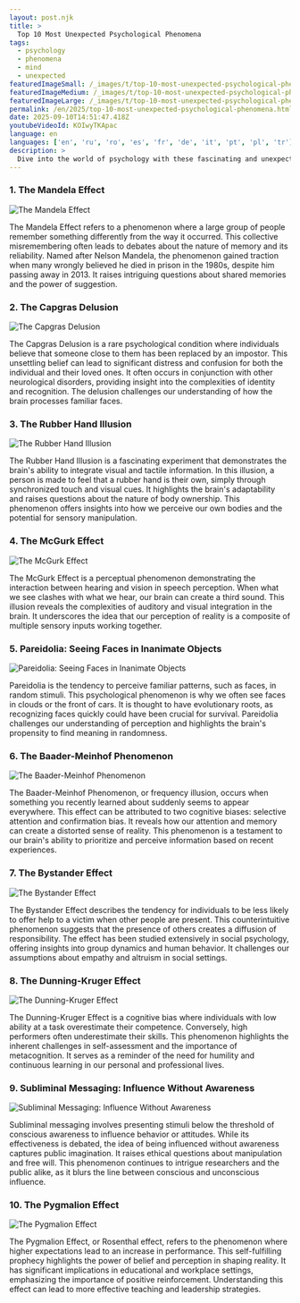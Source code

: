 ```yaml
---
layout: post.njk
title: >
  Top 10 Most Unexpected Psychological Phenomena
tags:
  - psychology
  - phenomena
  - mind
  - unexpected
featuredImageSmall: /_images/t/top-10-most-unexpected-psychological-phenomena-cover-en-small.webp
featuredImageMedium: /_images/t/top-10-most-unexpected-psychological-phenomena-cover-en-medium.webp
featuredImageLarge: /_images/t/top-10-most-unexpected-psychological-phenomena-cover-en-large.webp
permalink: /en/2025/top-10-most-unexpected-psychological-phenomena.html
date: 2025-09-10T14:51:47.418Z
youtubeVideoId: KOIwyTKApac
language: en
languages: ['en', 'ru', 'ro', 'es', 'fr', 'de', 'it', 'pt', 'pl', 'tr']
description: >
  Dive into the world of psychology with these fascinating and unexpected phenomena that challenge our understanding of the human mind.
---
```


### 1. The Mandela Effect

![The Mandela Effect](/_images/6/6e7bdfe110d000203d003114da1682f3-medium.webp)

The Mandela Effect refers to a phenomenon where a large group of people remember something differently from the way it occurred. This collective misremembering often leads to debates about the nature of memory and its reliability. Named after Nelson Mandela, the phenomenon gained traction when many wrongly believed he died in prison in the 1980s, despite him passing away in 2013. It raises intriguing questions about shared memories and the power of suggestion.

### 2. The Capgras Delusion

![The Capgras Delusion](/_images/b/bd4e6bbc30a92b86b69ef0fdef7db645-medium.webp)

The Capgras Delusion is a rare psychological condition where individuals believe that someone close to them has been replaced by an impostor. This unsettling belief can lead to significant distress and confusion for both the individual and their loved ones. It often occurs in conjunction with other neurological disorders, providing insight into the complexities of identity and recognition. The delusion challenges our understanding of how the brain processes familiar faces.

### 3. The Rubber Hand Illusion

![The Rubber Hand Illusion](/_images/e/e3458bf7f395a0949bc8ade3df96e22c-medium.webp)

The Rubber Hand Illusion is a fascinating experiment that demonstrates the brain's ability to integrate visual and tactile information. In this illusion, a person is made to feel that a rubber hand is their own, simply through synchronized touch and visual cues. It highlights the brain's adaptability and raises questions about the nature of body ownership. This phenomenon offers insights into how we perceive our own bodies and the potential for sensory manipulation.

### 4. The McGurk Effect

![The McGurk Effect](/_images/c/cfdee9e8074d73d87bc392907bb1c937-medium.webp)

The McGurk Effect is a perceptual phenomenon demonstrating the interaction between hearing and vision in speech perception. When what we see clashes with what we hear, our brain can create a third sound. This illusion reveals the complexities of auditory and visual integration in the brain. It underscores the idea that our perception of reality is a composite of multiple sensory inputs working together.

### 5. Pareidolia: Seeing Faces in Inanimate Objects

![Pareidolia: Seeing Faces in Inanimate Objects](/_images/b/b497319981cb9e34ebf20104fd8a2f45-medium.webp)

Pareidolia is the tendency to perceive familiar patterns, such as faces, in random stimuli. This psychological phenomenon is why we often see faces in clouds or the front of cars. It is thought to have evolutionary roots, as recognizing faces quickly could have been crucial for survival. Pareidolia challenges our understanding of perception and highlights the brain's propensity to find meaning in randomness.

### 6. The Baader-Meinhof Phenomenon

![The Baader-Meinhof Phenomenon](/_images/6/6069bd28c8a4c8c51ab11758a03ae2d0-medium.webp)

The Baader-Meinhof Phenomenon, or frequency illusion, occurs when something you recently learned about suddenly seems to appear everywhere. This effect can be attributed to two cognitive biases: selective attention and confirmation bias. It reveals how our attention and memory can create a distorted sense of reality. This phenomenon is a testament to our brain's ability to prioritize and perceive information based on recent experiences.

### 7. The Bystander Effect

![The Bystander Effect](/_images/d/d695b2933b18cb8de4b625c4e81e871c-medium.webp)

The Bystander Effect describes the tendency for individuals to be less likely to offer help to a victim when other people are present. This counterintuitive phenomenon suggests that the presence of others creates a diffusion of responsibility. The effect has been studied extensively in social psychology, offering insights into group dynamics and human behavior. It challenges our assumptions about empathy and altruism in social settings.

### 8. The Dunning-Kruger Effect

![The Dunning-Kruger Effect](/_images/d/d4ab190d8bb2ecc5fc5c5551a6b09bda-medium.webp)

The Dunning-Kruger Effect is a cognitive bias where individuals with low ability at a task overestimate their competence. Conversely, high performers often underestimate their skills. This phenomenon highlights the inherent challenges in self-assessment and the importance of metacognition. It serves as a reminder of the need for humility and continuous learning in our personal and professional lives.

### 9. Subliminal Messaging: Influence Without Awareness

![Subliminal Messaging: Influence Without Awareness](/_images/2/26db77d600c436a1f9fdc735b5a78990-medium.webp)

Subliminal messaging involves presenting stimuli below the threshold of conscious awareness to influence behavior or attitudes. While its effectiveness is debated, the idea of being influenced without awareness captures public imagination. It raises ethical questions about manipulation and free will. This phenomenon continues to intrigue researchers and the public alike, as it blurs the line between conscious and unconscious influence.

### 10. The Pygmalion Effect

![The Pygmalion Effect](/_images/3/32e43b3c79fa8277a85ffdb82191d239-medium.webp)

The Pygmalion Effect, or Rosenthal effect, refers to the phenomenon where higher expectations lead to an increase in performance. This self-fulfilling prophecy highlights the power of belief and perception in shaping reality. It has significant implications in educational and workplace settings, emphasizing the importance of positive reinforcement. Understanding this effect can lead to more effective teaching and leadership strategies.

